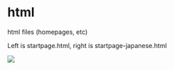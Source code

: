 html
====

html files (homepages, etc)

Left is startpage.html, right is startpage-japanese.html

<img src="http://a.pomf.se/cnogya.png">
